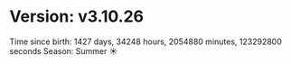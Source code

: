 # Version: v3.10.26
Time since birth: 1427 days, 34248 hours, 2054880 minutes, 123292800 seconds
Season: Summer ☀️
